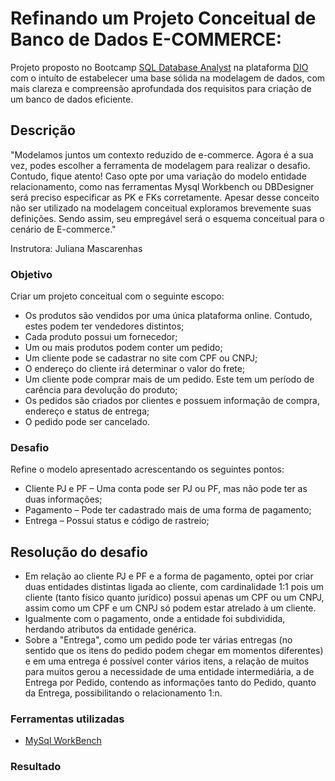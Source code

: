 # Refinando um Projeto Conceitual de Banco de Dados E-COMMERCE:
 Projeto proposto no Bootcamp [SQL Database Analyst](https://www.dio.me/bootcamp/formacao-sql-db-specialist) na plataforma [DIO](https://www.dio.me/) com o intuíto de estabelecer uma base sólida na modelagem de dados, com mais clareza e compreensão aprofundada dos requisitos para criação de um banco de dados eficiente.

## Descrição
"Modelamos juntos um contexto reduzido de e-commerce. Agora é a sua vez, podes escolher a ferramenta de modelagem para realizar o desafio. Contudo, fique atento! Caso opte por uma variação do modelo entidade relacionamento, como nas ferramentas Mysql Workbench ou DBDesigner será preciso especificar as PK e FKs corretamente. Apesar desse conceito não ser utilizado na modelagem conceitual exploramos brevemente suas definições. Sendo assim, seu empregável será o esquema conceitual para o cenário de E-commerce."

Instrutora: Juliana Mascarenhas

### Objetivo

Criar um projeto conceitual com o seguinte escopo: 

+ Os produtos são vendidos por uma única plataforma online. Contudo, estes podem ter vendedores distintos;
+ Cada produto possui um fornecedor;
+ Um ou mais produtos podem conter um pedido;
+ Um cliente pode se cadastrar no site com CPF ou CNPJ;
+ O endereço do cliente irá determinar o valor do frete;
+ Um cliente pode comprar mais de um pedido. Este tem um período de carência para devolução do produto;
+ Os pedidos são criados por clientes e possuem informação de compra, endereço e status de entrega;
+ O pedido pode ser cancelado.

### Desafio

Refine o modelo apresentado acrescentando os seguintes pontos:

+ Cliente PJ e PF – Uma conta pode ser PJ ou PF, mas não pode ter as duas informações;
+ Pagamento – Pode ter cadastrado mais de uma forma de pagamento;
+ Entrega – Possui status e código de rastreio;

## Resolução do desafio

+ Em relação ao cliente PJ e PF e a forma de pagamento, optei por  criar duas entidades distintas ligada ao cliente, com cardinalidade 1:1 pois um cliente (tanto físico quanto jurídico) possui apenas um CPF ou um CNPJ, assim como um CPF e um CNPJ só podem estar atrelado à um cliente. 
+ Igualmente com o pagamento, onde a entidade foi subdividida, herdando atributos da entidade genérica.
+ Sobre a "Entrega", como um pedido pode ter várias entregas (no sentido que os itens do pedido podem chegar em momentos diferentes) e em uma entrega é possível conter vários itens, a relação de muitos para muitos gerou a necessidade de uma entidade intermediária, a de Entrega por Pedido, contendo as informações tanto do Pedido, quanto da Entrega, possibilitando o relacionamento 1:n.

### Ferramentas utilizadas

+ [MySql WorkBench](https://www.mysql.com/)

### Resultado



